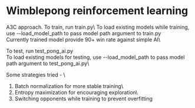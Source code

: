 # Wimblepong reinforcement learning
A3C approach. 
To train, run train.py\ 
To load existing models while training, use --load_model_path to pass model path argument to train.py\
Currently trained model provide 90+ win rate against simple AI\

To test, run test_pong_ai.py\
To load existing models for testing, use --load_model_path to pass model path argument to test_pong_ai.py\

Some strategies tried - \
1. Batch normalization for more stable training\
2. Entropy maximization for encouraging exploration\
3. Switching opponents while training to prevent overfitting
